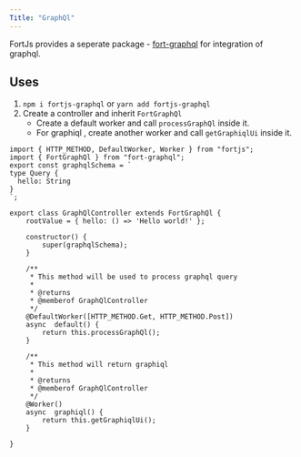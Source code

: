 ```yaml
---
Title: "GraphQl"
---
```


FortJs provides a seperate package - [fort-graphql](https://github.com/ujjwalguptaofficial/fortjs-graphql) for integration of graphql.

## Uses

1. `npm i fortjs-graphql` or `yarn add fortjs-graphql`
2. Create a controller and inherit `FortGraphQl` 
   *  Create a default worker and call `processGraphQl` inside it. 
   *  For graphiql , create another worker and call `getGraphiqlUi` inside it.

```
import { HTTP_METHOD, DefaultWorker, Worker } from "fortjs";
import { FortGraphQl } from "fort-graphql";
export const graphqlSchema = `
type Query {
  hello: String
}
`;

export class GraphQlController extends FortGraphQl {
    rootValue = { hello: () => 'Hello world!' };

    constructor() {
        super(graphqlSchema);
    }

    /**
     * This method will be used to process graphql query 
     *
     * @returns
     * @memberof GraphQlController
     */
    @DefaultWorker([HTTP_METHOD.Get, HTTP_METHOD.Post])
    async  default() {
        return this.processGraphQl();
    }

    /**
     * This method will return graphiql 
     *
     * @returns
     * @memberof GraphQlController
     */
    @Worker()
    async  graphiql() {
        return this.getGraphiqlUi();
    }

}
```